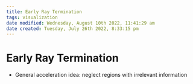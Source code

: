 ```yaml
---
title: Early Ray Termination
tags: visualization
date modified: Wednesday, August 10th 2022, 11:41:29 am
date created: Tuesday, July 26th 2022, 8:33:15 pm
---
```


# Early Ray Termination
- General acceleration idea: neglect regions with irrelevant information

